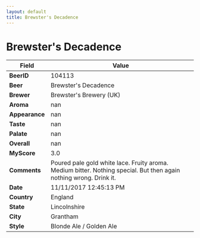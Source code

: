 ```yaml
---
layout: default
title: Brewster's Decadence
---
```


# Brewster's Decadence

| Field         | Value     |
|---------------|-----------|
| **BeerID** | 104113 |
| **Beer** | Brewster's Decadence |
| **Brewer** | Brewster&#39;s Brewery (UK) |
| **Aroma** | nan |
| **Appearance** | nan |
| **Taste** | nan |
| **Palate** | nan |
| **Overall** | nan |
| **MyScore** | 3.0 |
| **Comments** | Poured pale gold white lace. Fruity aroma. Medium bitter. Nothing special.  But then again nothing wrong. Drink it.  |
| **Date** | 11/11/2017 12:45:13 PM |
| **Country** | England |
| **State** | Lincolnshire |
| **City** | Grantham |
| **Style** | Blonde Ale / Golden Ale |
